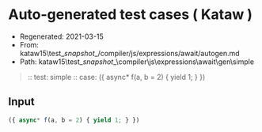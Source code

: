 # Auto-generated test cases ( Kataw )
- Regenerated: 2021-03-15
- From: kataw15\test\__snapshot__/compiler/js/expressions/await/autogen.md
- Path: kataw15\test\__snapshot__\compiler\js\expressions\await\gen\simple
> :: test: simple
> :: case: ({ async* f(a, b = 2) { yield 1; } })
## Input

`````js
({ async* f(a, b = 2) { yield 1; } })
`````
